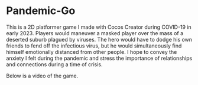 # Pandemic-Go
This is a 2D platformer game I made with Cocos Creator during COVID-19 in early 2023. Players would maneuver a masked player over the mass of a deserted suburb plagued by viruses. The hero would have to dodge his own friends to fend off the infectious virus, but he would simultaneously find himself emotionally distanced from other people. I hope to convey the anxiety I felt during the pandemic and stress the importance of relationships and connections during a time of crisis.

Below is a video of the game.
